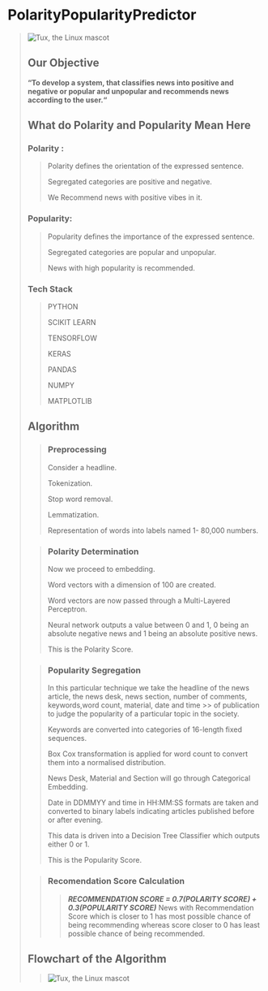 # PolarityPopularityPredictor
 > ![Tux, the Linux mascot](/UROPTitlePage.png)
 >
 >
> ## Our Objective
> **“To develop a system, that classifies news into positive and negative or popular and unpopular and recommends news according to the user.“**
>
> ## What do Polarity and Popularity Mean Here
> ### Polarity :
>> Polarity defines the orientation of the expressed sentence.
>>
>> Segregated categories are positive and negative.
>> 
>> We Recommend news with positive vibes in it.
> ### Popularity:
>> Popularity defines the importance of the expressed sentence.
>>
>> Segregated categories are popular and unpopular.
>>
>> News with high popularity is recommended.
>
> ### Tech Stack
>> PYTHON
>>
>> SCIKIT LEARN
>>
>> TENSORFLOW
>>
>> KERAS
>>
>> PANDAS
>>
>> NUMPY
>>
>> MATPLOTLIB
>
> ## Algorithm
>> ### Preprocessing
>> Consider a headline.
>>
>> Tokenization.
>>
>> Stop word removal.
>>
>> Lemmatization.
>>
>> Representation of words into labels named 1- 80,000 numbers.
>
>> ### Polarity Determination
>> Now we proceed to embedding.
>>
>> Word vectors with a dimension of 100 are created.
>>
>> Word vectors are now passed through a Multi-Layered Perceptron.
>>
>> Neural network outputs a value between 0 and 1, 0 being an absolute negative news and 1 being an absolute positive news.
>>
>> This is the Polarity Score.
>
>> ### Popularity Segregation
>> In this particular technique we take the headline of the news article, the news desk, news section, number of comments, keywords,word count, material, date and time >> of publication to judge the popularity of a particular topic in the society.
>>
>> Keywords are converted into categories of 16-length fixed sequences.
>>
>> Box Cox transformation is applied for word count to convert them into a normalised distribution.
>>
>> News Desk, Material and Section will go through Categorical Embedding.
>>
>> Date in DDMMYY and time in HH:MM:SS formats are taken and converted to binary labels indicating articles published before or after evening.
>>
>> This data is driven into a Decision Tree Classifier which outputs either 0 or 1.
>>
>> This is the Popularity Score.
>
>> ### Recomendation Score Calculation
>>> ***RECOMMENDATION SCORE = 0.7(POLARITY SCORE) + 0.3(POPULARITY SCORE)***
>> News with Recommendation Score which is closer to 1 has most possible
>> chance of being recommending whereas score closer to 0 has least possible
>> chance of being recommended. 
> ## Flowchart of the Algorithm
>> ![Tux, the Linux mascot](/UROPTitlePage.png)
>
